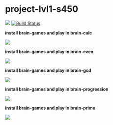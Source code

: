 # project-lvl1-s450
<a href="https://codeclimate.com/github/MagayAlex/project-lvl1-s450/maintainability"><img src="https://api.codeclimate.com/v1/badges/a99a88d28ad37a79dbf6/maintainability" /></a>
<a href="https://travis-ci.org/MagayAlex/project-lvl1-s450"><img src="https://travis-ci.org/MagayAlex/project-lvl1-s450.svg?branch=master" alt="Build Status" /></a>
<p><b>install brain-games and play in brain-calc</b></p>
<a href="https://asciinema.org/a/COZwyKhPjPOW4U6oaWOzgggnN" target="_blank"><img src="https://asciinema.org/a/COZwyKhPjPOW4U6oaWOzgggnN.svg" /></a>
<p><b>install brain-games and play in brain-even</b></p>
<a href="https://asciinema.org/a/DR0wV88xU8X9C1Y7mzLVeYc1h" target="_blank"><img src="https://asciinema.org/a/DR0wV88xU8X9C1Y7mzLVeYc1h.svg" /></a>
<p><b>install brain-games and play in brain-gcd</b></p>
<a href="https://asciinema.org/a/LNT2gmm5SGcMMx3dXDglPFEWv" target="_blank"><img src="https://asciinema.org/a/LNT2gmm5SGcMMx3dXDglPFEWv.svg" /></a>
<p><b>install brain-games and play in brain-progression</b></p>
<a href="https://asciinema.org/a/RqBzXNPX6thoQfiYLClvssqWA" target="_blank"><img src="https://asciinema.org/a/RqBzXNPX6thoQfiYLClvssqWA.svg" /></a>
<p><b>install brain-games and play in brain-prime</b></p>
<a href="https://asciinema.org/a/hBj6HNXGY54u7RKQTtWtdDbBc" target="_blank"><img src="https://asciinema.org/a/hBj6HNXGY54u7RKQTtWtdDbBc.svg" /></a>
